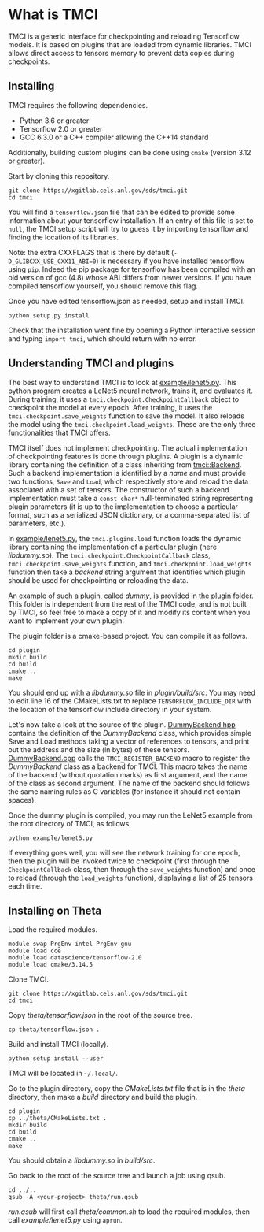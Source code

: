 What is TMCI
============

TMCI is a generic interface for checkpointing and reloading Tensorflow models.
It is based on plugins that are loaded from dynamic libraries. TMCI allows
direct access to tensors memory to prevent data copies during checkpoints.

Installing
----------

TMCI requires the following dependencies.
*  Python 3.6 or greater
*  Tensorflow 2.0 or greater
*  GCC 6.3.0 or a C++ compiler allowing the C++14 standard

Additionally, building custom plugins can be done using `cmake` (version 3.12 or
greater).

Start by cloning this repository.

```
git clone https://xgitlab.cels.anl.gov/sds/tmci.git
cd tmci
```

You will find a `tensorflow.json` file that can be edited to provide some
information about your tensorflow installation. If an entry of this file is set
to `null`, the TMCI setup script will try to guess it by importing tensorflow
and finding the location of its libraries.

Note: the extra CXXFLAGS that is there by default (`-D_GLIBCXX_USE_CXX11_ABI=0`)
is necessary if you have installed tensorflow using `pip`. Indeed the pip
package for tensorflow has been compiled with an old version of gcc (4.8) whose
ABI differs from newer versions. If you have compiled tensorflow yourself, you
should remove this flag.

Once you have edited tensorflow.json as needed, setup and install TMCI.

```
python setup.py install
```

Check that the installation went fine by opening a Python interactive session
and typing `import tmci`, which should return with no error.

Understanding TMCI and plugins
------------------------------

The best way to understand TMCI is to look at
[example/lenet5.py](https://xgitlab.cels.anl.gov/sds/tmci/blob/master/example/lenet5.py).
This python program creates a LeNet5 neural network, trains it, and evaluates it.
During training, it uses a `tmci.checkpoint.CheckpointCallback` object to
checkpoint the model at every epoch. After training, it uses the
`tmci.checkpoint.save_weights` function to save the model. It also reloads the
model using the `tmci.checkpoint.load_weights`. These are the only three
functionalities that TMCI offers.

TMCI itself does not implement checkpointing. The actual implementation of
checkpointing features is done through plugins. A plugin is a dynamic library
containing the definition of a class inheriting from
[tmci::Backend](https://xgitlab.cels.anl.gov/sds/tmci/blob/master/tmci/src/backend.hpp).
Such a backend implementation is identified by a *name* and must provide two
functions, `Save` and `Load`, which respectively store and reload the data
associated with a set of tensors. The constructor of such a backend implementation
must take a `const char*` null-terminated string representing plugin parameters
(it is up to the implementation to choose a particular format, such as
a serialized JSON dictionary, or a comma-separated list of parameters, etc.).

In [example/lenet5.py](https://xgitlab.cels.anl.gov/sds/tmci/blob/master/example/lenet5.py),
the `tmci.plugins.load` function loads the dynamic library containing the implementation
of a particular plugin (here *libdummy.so*). The
`tmci.checkpoint.CheckpointCallback` class, `tmci.checkpoint.save_weights`
function, and `tmci.checkpoint.load_weights` function then take a *backend*
string argument that identifies which plugin should be used for checkpointing or
reloading the data.

An example of such a plugin, called *dummy*, is provided in the
[plugin](https://xgitlab.cels.anl.gov/sds/tmci/tree/master/plugin) folder.
This folder is independent from the rest of the TMCI code, and is not built by
TMCI, so feel free to make a copy of it and modify its content when you want to
implement your own plugin.

The plugin folder is a cmake-based project. You can compile it as follows.
```
cd plugin
mkdir build
cd build
cmake ..
make
```
You should end up with a *libdummy.so* file in *plugin/build/src*.
You may need to edit line 16 of the CMakeLists.txt to replace
`TENSORFLOW_INCLUDE_DIR` with the location of the tensorflow include
directory in your system.

Let's now take a look at the source of the plugin.
[DummyBackend.hpp](https://xgitlab.cels.anl.gov/sds/tmci/blob/master/plugin/src/DummyBackend.hpp)
contains the definition of the *DummyBackend* class, which provides simple
Save and Load methods taking a vector of references to tensors, and print out
the address and the size (in bytes) of these tensors.
[DummyBackend.cpp](https://xgitlab.cels.anl.gov/sds/tmci/blob/master/plugin/src/DummyBackend.cpp)
calls the `TMCI_REGISTER_BACKEND` macro to register the *DummyBackend* class
as a backend for TMCI. This macro takes the name of the backend (without quotation
marks) as first argument, and the name of the class as second argument. The
name of the backend should follows the same naming rules as C variables (for
instance it should not contain spaces).

Once the dummy plugin is compiled, you may run the LeNet5 example from the
root directory of TMCI, as follows.
```
python example/lenet5.py
```
If everything goes well, you will see the network training for one epoch,
then the plugin will be invoked twice to checkpoint (first through the
`CheckpointCallback` class, then through the `save_weights` function) and once
to reload (through the `load_weights` function), displaying a list of 25 tensors
each time.

Installing on Theta
-------------------

Load the required modules.
```
module swap PrgEnv-intel PrgEnv-gnu
module load cce
module load datascience/tensorflow-2.0
module load cmake/3.14.5
```

Clone TMCI.
```
git clone https://xgitlab.cels.anl.gov/sds/tmci.git
cd tmci

```
Copy *theta/tensorflow.json* in the root of the source tree.
```
cp theta/tensorflow.json .
```

Build and install TMCI (locally).
```
python setup install --user
```

TMCI will be located in `~/.local/`.

Go to the plugin directory, copy the *CMakeLists.txt* file that is in the
*theta* directory, then make a *build* directory and build the plugin.
```
cd plugin
cp ../theta/CMakeLists.txt .
mkdir build
cd build
cmake ..
make
```

You should obtain a *libdummy.so* in *build/src*.

Go back to the root of the source tree and launch a job using qsub.
```
cd ../..
qsub -A <your-project> theta/run.qsub
```

*run.qsub* will first call *theta/common.sh* to load the required modules,
then call *example/lenet5.py* using `aprun`.